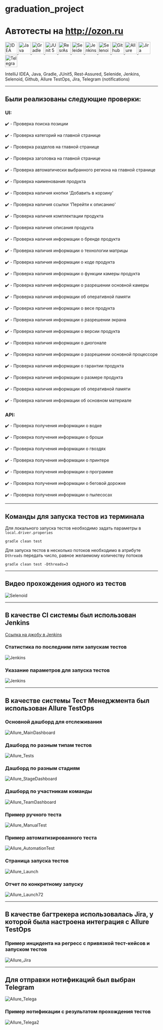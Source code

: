 # graduation_project
# Автотесты на http://ozon.ru

<a href="https://www.jetbrains.com/idea/">
    <img src="https://starchenkov.pro/qa-guru/img/skills/Intelij_IDEA.svg" width="40" height="40"  alt="IDEA"/>
</a>
<a href="https://www.jetbrains.com/idea/">
    <img src="https://starchenkov.pro/qa-guru/img/skills/Java.svg" width="40" height="40"  alt="Java"/>
</a>
<a href="https://www.jetbrains.com/idea/">
    <img src="https://starchenkov.pro/qa-guru/img/skills/Gradle.svg" width="40" height="40"  alt="Gradle"/>
</a>
<a href="https://www.jetbrains.com/idea/">
    <img src="https://starchenkov.pro/qa-guru/img/skills/JUnit5.svg" width="40" height="40"  alt="JUnit 5"/>
</a>
<a href="https://www.jetbrains.com/idea/">
    <img src="https://starchenkov.pro/qa-guru/img/skills/Rest-Assured.svg" width="40" height="40"  alt="ResrAssured"/>
</a>
<a href="https://www.jetbrains.com/idea/">
    <img src="https://starchenkov.pro/qa-guru/img/skills/Selenide.svg" width="40" height="40"  alt="Seleide"/>
</a>
<a href="https://www.jetbrains.com/idea/">
    <img src="https://starchenkov.pro/qa-guru/img/skills/Jenkins.svg" width="40" height="40"  alt="Jenkins"/>
</a>
<a href="https://www.jetbrains.com/idea/">
    <img src="https://starchenkov.pro/qa-guru/img/skills/Selenoid.svg" width="40" height="40"  alt="Selenoid"/>
</a>
<a href="https://www.jetbrains.com/idea/">
    <img src="https://starchenkov.pro/qa-guru/img/skills/Github.svg" width="40" height="40"  alt="Github"/>
</a>
<a href="https://www.jetbrains.com/idea/">
    <img src="https://starchenkov.pro/qa-guru/img/skills/Allure_EE.svg" width="40" height="40"  alt="Allure TestOps"/>
</a>
<a href="https://www.jetbrains.com/idea/">
    <img src="https://starchenkov.pro/qa-guru/img/skills/Jira.svg" width="40" height="40"  alt="Jira"/>
</a>
<a href="https://www.jetbrains.com/idea/">
    <img src="https://starchenkov.pro/qa-guru/img/skills/Telegram.svg" width="40" height="40"  alt="Telegram"/>
</a>


IntelliJ IDEA, Java, Gradle, JUnit5, Rest-Assured, Selenide, Jenkins, Selenoid, Github, Allure TestOps, Jira, Telegram (notifications)
____
## Были реализованы следующие проверки:
### UI:

:heavy_check_mark: - Проверка поиска позиции

:heavy_check_mark: - Проверка категорий на главной странице

:heavy_check_mark: - Проверка разделов на главной странице

:heavy_check_mark: - Проверка заголовка на главной странице

:heavy_check_mark: - Проверка автоматически выбранного региона на главной странице

:heavy_check_mark: - Проверка наименования продукта

:heavy_check_mark: - Проверка наличия кнопки 'Добавить в корзину'

:heavy_check_mark: - Проверка наличия ссылки 'Перейти к описанию'

:heavy_check_mark: - Проверка наличия комплектации продукта

:heavy_check_mark: - Проверка наличия описания продукта

:heavy_check_mark: - Проверка наличия информации о бренде продукта

:heavy_check_mark: - Проверка наличия информации о технологии матрицы

:heavy_check_mark: - Проверка наличия информации о коде продукта

:heavy_check_mark: - Проверка наличия информации о функции камеры продукта

:heavy_check_mark: - Проверка наличия информации о разрешении основной камеры

:heavy_check_mark: - Проверка наличия информации об оперативной памяти

:heavy_check_mark: - Проверка наличия информации о весе продукта

:heavy_check_mark: - Проверка наличия информации о разрешении экрана

:heavy_check_mark: - Проверка наличия информации о версии продукта

:heavy_check_mark: - Проверка наличия информации о диогонале

:heavy_check_mark: - Проверка наличия информации о разрешении основной процессоре

:heavy_check_mark: - Проверка наличия информации о гарантии продукта

:heavy_check_mark: - Проверка наличия информации о размере продукта

:heavy_check_mark: - Проверка наличия информации об оперативной памяти

:heavy_check_mark: - Проверка наличия информации об основном материале

### API:

:heavy_check_mark: - Проверка получения информации о водке

:heavy_check_mark: - Проверка получения информации о броши

:heavy_check_mark: - Проверка получения информации о гвоздях

:heavy_check_mark: - Проверка получения информации о принтере

:heavy_check_mark: - Проверка получения информации о программе

:heavy_check_mark: - Проверка получения информации о беговой дорожке

:heavy_check_mark: - Проверка получения информации о пылесосах
____

## Команды для запуска тестов из терминала
Для локального запуска тестов необходимо задать параметры в `local.driver.properies`
```
gradle clean test
```
Для запуска тестов в несколько потоков необходимо в атрибуте `Dthreads` передать число, равное желаемому количеству потоков
```
gradle clean test -Dthreads=3
```
____

## Видео прохождения одного из тестов
![Selenoid](src/test/resources/files/Selenoid.gif)
____

## В качестве CI системы был использован Jenkins
[Ссылка на джобу в Jenkins](https://jenkins.autotests.cloud/job/c05-ebogdanovaa-graduationProject/)
### Статистика по последним пяти запускам тестов
![Jenkins](src/test/resources/files/Jenkins.jpg)

### Указание параметров для запуска тестов
![Jenkins](src/test/resources/files/Jenkins1.jpg)
____

## В качестве системы Тест Менеджмента был использован Allure TestOps
### Основной дашборд для отслеживания
![Allure_MainDashboard](src/test/resources/files/Allure_dashboars1.jpg)


### Дашборд по разным типам тестов
![Allure_Tests](src/test/resources/files/Allure_dashboars2.jpg)


### Дашборд по разным стадиям
![Allure_StageDashboard](src/test/resources/files/Allure_dashboars3.jpg)


### Дашборд по участникам команды
![Allure_TeamDashboard](src/test/resources/files/Allure_dashboars4.jpg)


### Пример ручного теста
![Allure_ManualTest](src/test/resources/files/Allure_dashboars5.jpg)


### Пример автоматизированного теста
![Allure_AutomationTest](src/test/resources/files/Allure_dashboars6.jpg)


### Страница запуска тестов
![Allure_Launch](src/test/resources/files/Allure_dashboars7.jpg)


### Отчет по конкретному запуску
![Allure_Launch72](src/test/resources/files/Allure_dashboars8.jpg)

____
## В качестве багтрекера использовалась Jira, у которой была настроена интеграция с Allure TestOps
### Пример инцидента на регресс с привязкой тест-кейсов и запуском тестов
![Allure_Jira](src/test/resources/files/JIRA.jpg)

____
## Для отправки нотификаций был выбран Telegram
![Allure_Telega](src/test/resources/files/Notifications.gif)
### Пример нотификации с результатом прохождения тестов

![Allure_Telega2](src/test/resources/files/Notifications.jpg)
